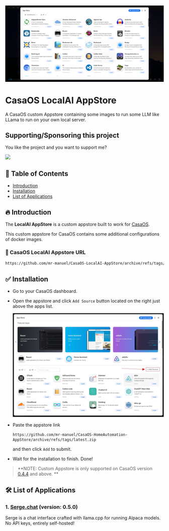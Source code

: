 ![CasaOS LocalAI AppStore](./banner.png)

# CasaOS LocalAI AppStore

A CasaOS custom Appstore containing some images to run some LLM like LLama to run on your own local server.

## Supporting/Sponsoring this project

You like the project and you want to support me?

[<img src="https://github.md0.eu/uploads/donate-button.svg" height="50">](https://www.paypal.com/donate/?hosted_button_id=7XXMAR2GYQ6BE)

## 📃 Table of Contents

- [Introduction](#-introduction)
- [Installation](#-installation)
- [List of Applications](#-list-of-applications)

## 🔥 Introduction

The **LocalAI AppStore** is a custom appstore built to work for [CasaOS](https://github.com/IceWhaleTech/CasaOS).

This custom appstore for CasaOS contains some additional configurations of docker images.

### 💎 CasaOS LocalAI Appstore URL

```bash
https://github.com/mr-manuel/CasaOS-LocalAI-AppStore/archive/refs/tags/latest.zip
```

## ✅ Installation

- Go to your CasaOS dashboard.

- Open the appstore and click `Add Source` button located on the right just above the apps list.

  ![Step 2](./tip-2.jpg)

- Paste the appstore link

  ```
  https://github.com/mr-manuel/CasaOS-HomeAutomation-AppStore/archive/refs/tags/latest.zip
  ```

  and then click `Add` to submit.

- Wait for the installation to finish. Done!

> **NOTE: Custom Appstore is only supported on CasaOS version [0.4.4](https://blog.casaos.io/blog/32.html) and above. **

## 🛠 List of Applications

### **1. [Serge.chat](https://github.com/serge-chat/serge)** (version: 0.5.0)

Serge is a chat interface crafted with llama.cpp for running Alpaca models. No API keys, entirely self-hosted!
